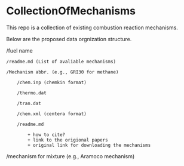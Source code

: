 # CollectionOfMechanisms

This repo is a collection of existing combustion reaction mechanisms.

Below are the proposed data orgnization structure.

/fuel name

	/readme.md (List of avaliable mechanisms)
	
	/Mechanism abbr. (e.g., GRI30 for methane)
	
		/chem.inp (chemkin format)
		
		/thermo.dat
		
		/tran.dat
		
		/chem.xml (centera format)
		
		/readme.md
		
			+ how to cite?
			+ link to the origional papers
			+ original link for downloading the mechanisms

/mechanism for mixture (e.g., Aramoco mechanism)
